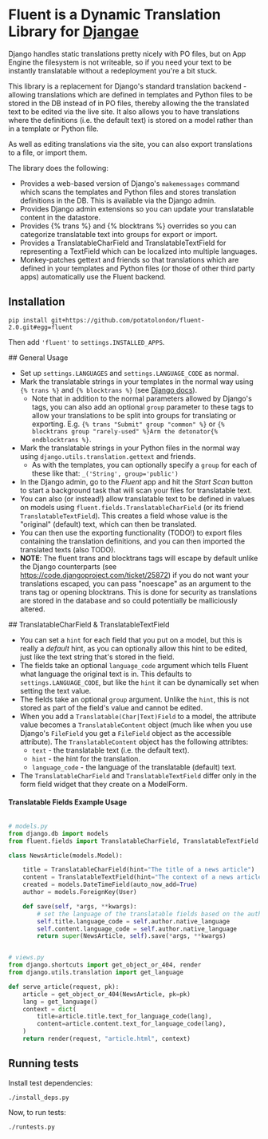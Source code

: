 # Fluent is a Dynamic Translation Library for [Djangae](https://github.com/potatolondon/djangae)

Django handles static translations pretty nicely with PO files, but on App Engine the filesystem is
not writeable, so if you need your text to be instantly translatable without a redeployment you're
a bit stuck.

This library is a replacement for Django's standard translation backend - allowing translations
which are defined in templates and Python files to be stored in the DB instead of in PO files,
thereby allowing the the translated text to be edited via the live site.  It also allows you to
have translations where the definitions (i.e. the default text) is stored on a model rather than
in a template or Python file.

As well as editing translations via the site, you can also export translations to a file, or
import them.

The library does the following:

 - Provides a web-based version of Django's `makemessages` command which scans the templates and
   Python files and stores translation definitions in the DB.  This is available via the Django
   admin.
 - Provides Django admin extensions so you can update your translatable content in the datastore.
 - Provides {% trans %} and {% blocktrans %} overrides so you can categorize translatable text into
   groups for export or import.
 - Provides a TranslatableCharField and TranslatableTextField for representing a TextField which
   can be localized into multiple languages.
 - Monkey-patches gettext and friends so that translations which are defined in your templates and
   Python files (or those of other third party apps) automatically use the Fluent backend.



## Installation

    pip install git+https://github.com/potatolondon/fluent-2.0.git#egg=fluent

Then add `'fluent'` to `settings.INSTALLED_APPS`.


## General Usage

* Set up `settings.LANGUAGES` and `settings.LANGUAGE_CODE` as normal.
* Mark the translatable strings in your templates in the normal way using `{% trans %}` and
  `{% blocktrans %}` (see [Django docs](https://docs.djangoproject.com/en/dev/topics/i18n/translation/)).
  - Note that in addition to the normal parameters allowed by Django's tags, you can also add an
    optional `group` parameter to these tags to allow your translations to be split into groups for
    translating or exporting.  E.g. `{% trans "Submit" group "common" %}` or
    `{% blocktrans group "rarely-used" %}Arm the detonator{% endblocktrans %}`.
* Mark the translatable strings in your Python files in the normal way using
  `django.utils.translation.gettext` and friends.
  - As with the templates, you can optionally specify a `group` for each of these like that:
  `_('String', group='public')`
* In the Django admin, go to the _Fluent_ app and hit the _Start Scan_ button to start a background
  task that will scan your files for translatable text.
* You can also (or instead!) allow translatable text to be defined in values on models using
  `fluent.fields.TranslatableCharField` (or its friend `TranslatableTextField`).  This creates a
  field whose value is the "original" (default) text, which can then be translated.
* You can then use the exporting functionality (TODO!) to export files containing the translation
  definitions, and you can then imported the translated texts (also TODO).
* __NOTE__: The fluent trans and blocktrans tags will escape by default unlike the Django counterparts (see https://code.djangoproject.com/ticket/25872)
 if you do not want your translations escaped, you can pass "noescape" as an argument to the trans tag or opening blocktrans. This is done for security as
 translations are stored in the database and so could potentially be malliciously altered.



## TranslatableCharField & TranslatableTextField

* You can set a `hint` for each field that you put on a model, but this is really a _default_ hint,
  as you can optionally allow this hint to be edited, just like the text string that's stored in
  the field.
* The fields take an optional `language_code` argument which tells Fluent what language the
  original text is in.  This defaults to `settings.LANGUAGE_CODE`, but like the `hint` it can be
  dynamically set when setting the text value.
* The fields take an optional `group` argument.  Unlike the `hint`, this is not stored as part of
  the field's value and cannot be edited.
* When you add a `Translatable(Char|Text)Field` to a model, the attribute value becomes a
  `TranslatableContent` object (much like when you use Django's `FileField` you get a `FileField`
  object as the accessible attribute).  The `TranslatableContent` object has the following attribtes:
    - `text` - the translatable text (i.e. the default text).
    - `hint` - the hint for the translation.
    - `language_code` - the language of the translatable (default) text.
* The `TranslatableCharField` and `TranslatableTextField` differ only in the form field widget that
  they create on a ModelForm.


#### Translatable Fields Example Usage

```python

# models.py
from django.db import models
from fluent.fields import TranslatableCharField, TranslatableTextField

class NewsArticle(models.Model):

    title = TranslatableCharField(hint="The title of a news article")
    content = TranslatableTextField(hint="The context of a news article")
    created = models.DateTimeField(auto_now_add=True)
    author = models.ForeignKey(User)

    def save(self, *args, **kwargs):
        # set the language of the translatable fields based on the author
        self.title.language_code = self.author.native_language
        self.content.language_code = self.author.native_language
        return super(NewsArticle, self).save(*args, **kwargs)


# views.py
from django.shortcuts import get_object_or_404, render
from django.utils.translation import get_language

def serve_article(request, pk):
    article = get_object_or_404(NewsArticle, pk=pk)
    lang = get_language()
    context = dict(
        title=article.title.text_for_language_code(lang),
        content=article.content.text_for_language_code(lang),
    )
    return render(request, "article.html", context)
```

## Running tests

Install test dependencies:

```
./install_deps.py
```

Now, to run tests:
```
./runtests.py
```
